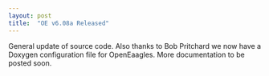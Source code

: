 ```yaml
---
layout: post
title:  "OE v6.08a Released"
---
```

General update of source code. Also thanks to Bob Pritchard we now have a Doxygen configuration file for OpenEaagles. More documentation to be posted soon.
